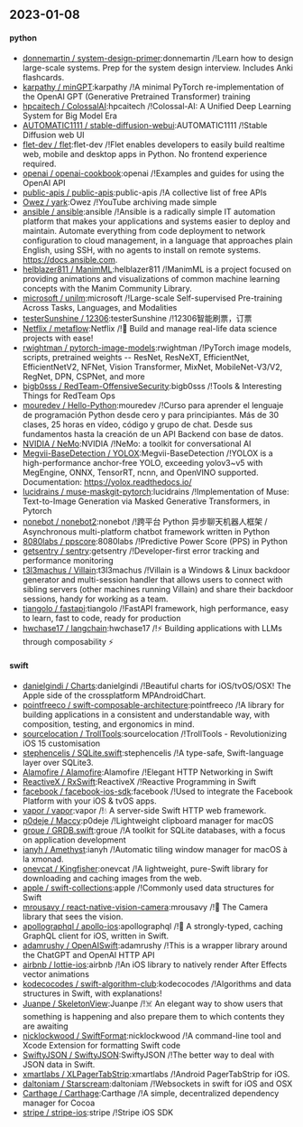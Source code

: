 ## 2023-01-08

#### python
* [donnemartin / system-design-primer](https://github.com/donnemartin/system-design-primer):donnemartin /!Learn how to design large-scale systems. Prep for the system design interview. Includes Anki flashcards.
* [karpathy / minGPT](https://github.com/karpathy/minGPT):karpathy /!A minimal PyTorch re-implementation of the OpenAI GPT (Generative Pretrained Transformer) training
* [hpcaitech / ColossalAI](https://github.com/hpcaitech/ColossalAI):hpcaitech /!Colossal-AI: A Unified Deep Learning System for Big Model Era
* [AUTOMATIC1111 / stable-diffusion-webui](https://github.com/AUTOMATIC1111/stable-diffusion-webui):AUTOMATIC1111 /!Stable Diffusion web UI
* [flet-dev / flet](https://github.com/flet-dev/flet):flet-dev /!Flet enables developers to easily build realtime web, mobile and desktop apps in Python. No frontend experience required.
* [openai / openai-cookbook](https://github.com/openai/openai-cookbook):openai /!Examples and guides for using the OpenAI API
* [public-apis / public-apis](https://github.com/public-apis/public-apis):public-apis /!A collective list of free APIs
* [Owez / yark](https://github.com/Owez/yark):Owez /!YouTube archiving made simple
* [ansible / ansible](https://github.com/ansible/ansible):ansible /!Ansible is a radically simple IT automation platform that makes your applications and systems easier to deploy and maintain. Automate everything from code deployment to network configuration to cloud management, in a language that approaches plain English, using SSH, with no agents to install on remote systems. https://docs.ansible.com.
* [helblazer811 / ManimML](https://github.com/helblazer811/ManimML):helblazer811 /!ManimML is a project focused on providing animations and visualizations of common machine learning concepts with the Manim Community Library.
* [microsoft / unilm](https://github.com/microsoft/unilm):microsoft /!Large-scale Self-supervised Pre-training Across Tasks, Languages, and Modalities
* [testerSunshine / 12306](https://github.com/testerSunshine/12306):testerSunshine /!12306智能刷票，订票
* [Netflix / metaflow](https://github.com/Netflix/metaflow):Netflix /!🚀
Build and manage real-life data science projects with ease!
* [rwightman / pytorch-image-models](https://github.com/rwightman/pytorch-image-models):rwightman /!PyTorch image models, scripts, pretrained weights -- ResNet, ResNeXT, EfficientNet, EfficientNetV2, NFNet, Vision Transformer, MixNet, MobileNet-V3/V2, RegNet, DPN, CSPNet, and more
* [bigb0sss / RedTeam-OffensiveSecurity](https://github.com/bigb0sss/RedTeam-OffensiveSecurity):bigb0sss /!Tools & Interesting Things for RedTeam Ops
* [mouredev / Hello-Python](https://github.com/mouredev/Hello-Python):mouredev /!Curso para aprender el lenguaje de programación Python desde cero y para principiantes. Más de 30 clases, 25 horas en vídeo, código y grupo de chat. Desde sus fundamentos hasta la creación de un API Backend con base de datos.
* [NVIDIA / NeMo](https://github.com/NVIDIA/NeMo):NVIDIA /!NeMo: a toolkit for conversational AI
* [Megvii-BaseDetection / YOLOX](https://github.com/Megvii-BaseDetection/YOLOX):Megvii-BaseDetection /!YOLOX is a high-performance anchor-free YOLO, exceeding yolov3~v5 with MegEngine, ONNX, TensorRT, ncnn, and OpenVINO supported. Documentation: https://yolox.readthedocs.io/
* [lucidrains / muse-maskgit-pytorch](https://github.com/lucidrains/muse-maskgit-pytorch):lucidrains /!Implementation of Muse: Text-to-Image Generation via Masked Generative Transformers, in Pytorch
* [nonebot / nonebot2](https://github.com/nonebot/nonebot2):nonebot /!跨平台 Python 异步聊天机器人框架 / Asynchronous multi-platform chatbot framework written in Python
* [8080labs / ppscore](https://github.com/8080labs/ppscore):8080labs /!Predictive Power Score (PPS) in Python
* [getsentry / sentry](https://github.com/getsentry/sentry):getsentry /!Developer-first error tracking and performance monitoring
* [t3l3machus / Villain](https://github.com/t3l3machus/Villain):t3l3machus /!Villain is a Windows & Linux backdoor generator and multi-session handler that allows users to connect with sibling servers (other machines running Villain) and share their backdoor sessions, handy for working as a team.
* [tiangolo / fastapi](https://github.com/tiangolo/fastapi):tiangolo /!FastAPI framework, high performance, easy to learn, fast to code, ready for production
* [hwchase17 / langchain](https://github.com/hwchase17/langchain):hwchase17 /!⚡
Building applications with LLMs through composability
⚡

#### swift
* [danielgindi / Charts](https://github.com/danielgindi/Charts):danielgindi /!Beautiful charts for iOS/tvOS/OSX! The Apple side of the crossplatform MPAndroidChart.
* [pointfreeco / swift-composable-architecture](https://github.com/pointfreeco/swift-composable-architecture):pointfreeco /!A library for building applications in a consistent and understandable way, with composition, testing, and ergonomics in mind.
* [sourcelocation / TrollTools](https://github.com/sourcelocation/TrollTools):sourcelocation /!TrollTools - Revolutionizing iOS 15 customisation
* [stephencelis / SQLite.swift](https://github.com/stephencelis/SQLite.swift):stephencelis /!A type-safe, Swift-language layer over SQLite3.
* [Alamofire / Alamofire](https://github.com/Alamofire/Alamofire):Alamofire /!Elegant HTTP Networking in Swift
* [ReactiveX / RxSwift](https://github.com/ReactiveX/RxSwift):ReactiveX /!Reactive Programming in Swift
* [facebook / facebook-ios-sdk](https://github.com/facebook/facebook-ios-sdk):facebook /!Used to integrate the Facebook Platform with your iOS & tvOS apps.
* [vapor / vapor](https://github.com/vapor/vapor):vapor /!💧
A server-side Swift HTTP web framework.
* [p0deje / Maccy](https://github.com/p0deje/Maccy):p0deje /!Lightweight clipboard manager for macOS
* [groue / GRDB.swift](https://github.com/groue/GRDB.swift):groue /!A toolkit for SQLite databases, with a focus on application development
* [ianyh / Amethyst](https://github.com/ianyh/Amethyst):ianyh /!Automatic tiling window manager for macOS à la xmonad.
* [onevcat / Kingfisher](https://github.com/onevcat/Kingfisher):onevcat /!A lightweight, pure-Swift library for downloading and caching images from the web.
* [apple / swift-collections](https://github.com/apple/swift-collections):apple /!Commonly used data structures for Swift
* [mrousavy / react-native-vision-camera](https://github.com/mrousavy/react-native-vision-camera):mrousavy /!📸
The Camera library that sees the vision.
* [apollographql / apollo-ios](https://github.com/apollographql/apollo-ios):apollographql /!📱
A strongly-typed, caching GraphQL client for iOS, written in Swift.
* [adamrushy / OpenAISwift](https://github.com/adamrushy/OpenAISwift):adamrushy /!This is a wrapper library around the ChatGPT and OpenAI HTTP API
* [airbnb / lottie-ios](https://github.com/airbnb/lottie-ios):airbnb /!An iOS library to natively render After Effects vector animations
* [kodecocodes / swift-algorithm-club](https://github.com/kodecocodes/swift-algorithm-club):kodecocodes /!Algorithms and data structures in Swift, with explanations!
* [Juanpe / SkeletonView](https://github.com/Juanpe/SkeletonView):Juanpe /!☠️
An elegant way to show users that something is happening and also prepare them to which contents they are awaiting
* [nicklockwood / SwiftFormat](https://github.com/nicklockwood/SwiftFormat):nicklockwood /!A command-line tool and Xcode Extension for formatting Swift code
* [SwiftyJSON / SwiftyJSON](https://github.com/SwiftyJSON/SwiftyJSON):SwiftyJSON /!The better way to deal with JSON data in Swift.
* [xmartlabs / XLPagerTabStrip](https://github.com/xmartlabs/XLPagerTabStrip):xmartlabs /!Android PagerTabStrip for iOS.
* [daltoniam / Starscream](https://github.com/daltoniam/Starscream):daltoniam /!Websockets in swift for iOS and OSX
* [Carthage / Carthage](https://github.com/Carthage/Carthage):Carthage /!A simple, decentralized dependency manager for Cocoa
* [stripe / stripe-ios](https://github.com/stripe/stripe-ios):stripe /!Stripe iOS SDK
